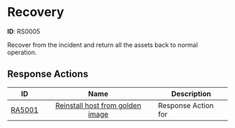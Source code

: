 # Recovery 

**ID**: RS0005

Recover from the incident and return all the assets back to normal operation.
## Response Actions

| ID    | Name     | Description |
|:-----:|:--------:|-------------|
| [RA5001](../Response_Actions/RA_5001_reinstall_host_from_golden_image.md) | [Reinstall host from golden image](../Response_Actions/RA_5001_reinstall_host_from_golden_image.md) | Response Action for |